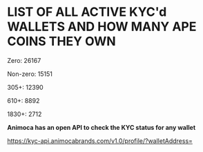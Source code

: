 # LIST OF ALL ACTIVE KYC'd WALLETS AND HOW MANY APE COINS THEY OWN

Zero: 26167

Non-zero: 15151

305+: 12390

610+: 8892

1830+: 2712

**Animoca has an open API to check the KYC status for any wallet**

https://kyc-api.animocabrands.com/v1.0/profile/?walletAddress=